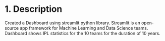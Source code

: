 # 1. Description
Created a Dashboard using streamlit python library. Streamlit is an open-source app framework for Machine Learning and Data Science teams.
Dashboard shows IPL statistics for the 10 teams for the duration of 10 years.
